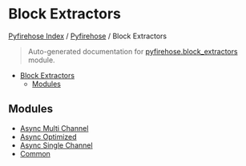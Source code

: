 # Block Extractors

[Pyfirehose Index](../../README.md#pyfirehose-index) /
[Pyfirehose](../index.md#pyfirehose) /
Block Extractors

> Auto-generated documentation for [pyfirehose.block_extractors](https://github.com/Krow10/pyfirehose/blob/main/pyfirehose/block_extractors/__init__.py) module.

- [Block Extractors](#block-extractors)
  - [Modules](#modules)

## Modules

- [Async Multi Channel](./async_multi_channel.md)
- [Async Optimized](./async_optimized.md)
- [Async Single Channel](./async_single_channel.md)
- [Common](./common.md)